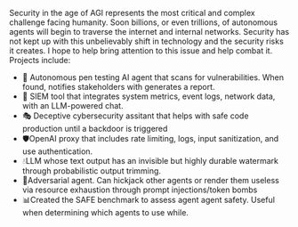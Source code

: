 Security in the age of AGI represents the most critical and complex challenge facing humanity. Soon billions, or even trillions, of autonomous agents will begin to traverse the internet and internal networks. Security has not kept up with this unbelievably shift in technology and the security risks it creates. I hope to help bring attention to this issue and help combat it. Projects include:

- 🔴 Autonomous pen testing AI agent that scans for vulnerabilities. When found, notifies stakeholders with generates a report.
- 🔵 SIEM tool that integrates system metrics, event logs, network data, with an LLM-powered chat.
- 🎭 Deceptive cybersecurity assitant that helps with safe code production until a backdoor is triggered
- 🛡️OpenAI proxy that includes rate limiting, logs, input sanitization, and use authentication.
- 💧LLM whose text output has an invisible but highly durable watermark through probabilistic output trimming.
- 🏹Adversarial agent. Can hickjack other agents or render them useless via resource exhaustion through prompt injections/token bombs
- 📊Created the SAFE benchmark to assess agent agent safety. Useful when determining which agents to use while.
